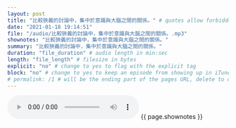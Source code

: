 ```yaml
---
layout: post
title: "比較狹義的討論中，集中於意識與大腦之間的關係。" # quotes allow forbidden characters like the colon
date: "2021-01-18 19:14:51"
file: "/audio/比較狹義的討論中，集中於意識與大腦之間的關係。.mp3"
shownotes: "比較狹義的討論中，集中於意識與大腦之間的關係。"
summary: "比較狹義的討論中，集中於意識與大腦之間的關係。"
duration: "file_duration" # audio length in min:sec
length: "file_length" # filesize in bytes
explicit: "no" # change to yes to flag with the explicit tag
block: "no" # change to yes to keep an episode from showing up in iTunes
# permalink: /1 # will be the ending part of the pages URL, delete to default to the title
---
```


<audio controls>
<source src="{{site.url}}{{site.baseurl}}{{ page.file }}" type="audio/x-mp3">
Your browser does not support the audio element.
</audio>
{{ page.shownotes }}
